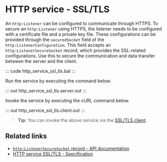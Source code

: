 # HTTP service - SSL/TLS

An `http:Listener` can be configured to communicate through HTTPS. To secure an `http:Listener` using HTTPS, the listener needs to be configured with a certificate file and a private key file. These configurations can be provided through the `securedSocket` field of the `http:ListenerConfiguration`. This field accepts an `http:ListenerSecureSocket` record, which provides the SSL-related configurations. Use this to secure the communication and data transfer between the server and the client.

::: code http_service_ssl_tls.bal :::

Run the service by executing the command below.

::: out http_service_ssl_tls.server.out :::

Invoke the service by executing the cURL command below.

::: out http_service_ssl_tls.client.out :::

>**Tip:** You can invoke the above service via the [SSL/TLS client](/learn/by-example/http-client-ssl-tls/).

## Related links
- [`http:ListenerSecureSocket` record - API documentation](https://lib.ballerina.io/ballerina/http/latest/records/ListenerSecureSocket)
- [HTTP service SSL/TLS - Specification](/spec/http/#921-listener---ssltls)
